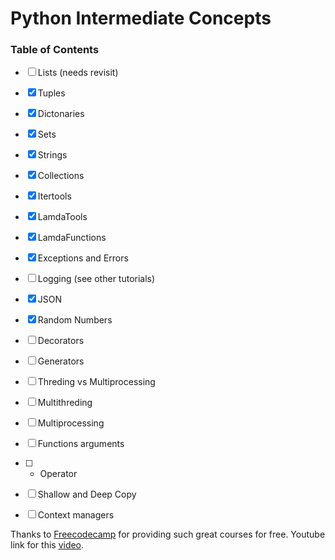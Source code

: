 # Python Intermediate Concepts

### Table of Contents
- [ ] Lists (needs revisit)
- [x] Tuples
- [x] Dictonaries
- [x] Sets
- [x] Strings
- [x] Collections
- [x] Itertools
- [x] LamdaTools
- [x] LamdaFunctions
- [x] Exceptions and Errors
- [ ] Logging  (see other tutorials)
- [x] JSON
- [x] Random Numbers
- [ ] Decorators
- [ ] Generators
- [ ] Threding vs Multiprocessing
- [ ] Multithreding
- [ ] Multiprocessing
- [ ] Functions arguments
- [ ] * Operator
- [ ] Shallow and Deep Copy
- [ ] Context managers



Thanks to [Freecodecamp](https://www.youtube.com/@freecodecamp) for providing such great courses for free.
Youtube link for this [video](https://www.youtube.com/watch?v=HGOBQPFzWKo).